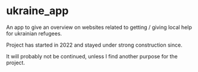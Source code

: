 # ukraine_app

An app to give an overview on websites related to getting / giving local help for ukrainian refugees.

Project has started in 2022 and stayed under strong construction since.

It will probably not be continued, unless I find another purpose for the project.
